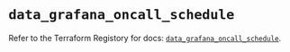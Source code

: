 # `data_grafana_oncall_schedule`

Refer to the Terraform Registory for docs: [`data_grafana_oncall_schedule`](https://registry.terraform.io/providers/grafana/grafana/3.16.0/docs/data-sources/oncall_schedule).
